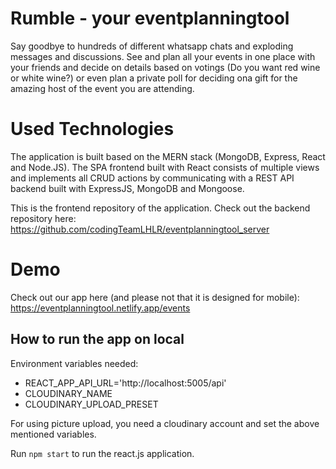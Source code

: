 # Rumble - your eventplanningtool 

Say goodbye to hundreds of different whatsapp chats and exploding messages and discussions. See and plan all your events in one place with your friends and decide on details based on votings (Do you want red wine or white wine?) or even plan a private poll for deciding ona gift for the amazing host of the event you are attending. 

# Used Technologies 

The application is built based on the MERN stack (MongoDB, Express, React and Node.JS). The SPA frontend built with React consists of multiple views and implements all CRUD actions by communicating with a REST API backend built with ExpressJS, MongoDB and Mongoose.

This is the frontend repository of the application. Check out the backend repository here:
https://github.com/codingTeamLHLR/eventplanningtool_server

# Demo 

Check out our app here (and please not that it is designed for mobile): 
https://eventplanningtool.netlify.app/events

## How to run the app on local

Environment variables needed: 

- REACT_APP_API_URL='http://localhost:5005/api'
- CLOUDINARY_NAME
- CLOUDINARY_UPLOAD_PRESET

For using picture upload, you need a cloudinary account and set the above mentioned variables.

Run `npm start` to run the react.js application.
